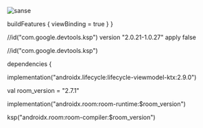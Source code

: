 ![sanse](https://github.com/user-attachments/assets/2a760c21-d25f-4795-9511-5f291b958b42)

   
   
   buildFeatures {
       viewBinding = true
   }
}


//id("com.google.devtools.ksp") version "2.0.21-1.0.27" apply false


//id("com.google.devtools.ksp")


dependencies {


   implementation("androidx.lifecycle:lifecycle-viewmodel-ktx:2.9.0")


   val room_version = "2.7.1"


   implementation("androidx.room:room-runtime:$room_version")


   ksp("androidx.room:room-compiler:$room_version")


